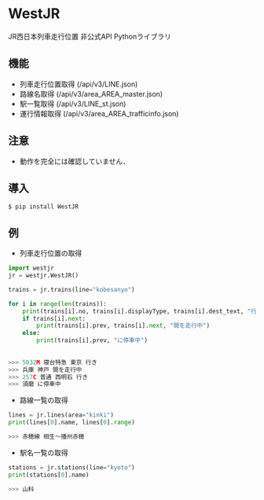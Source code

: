 # WestJR
JR西日本列車走行位置 非公式API Pythonライブラリ

## 機能
* 列車走行位置取得 (/api/v3/LINE.json)
* 路線名取得 (/api/v3/area_AREA_master.json)
* 駅一覧取得 (/api/v3/LINE_st.json)
* 運行情報取得 (/api/v3/area_AREA_trafficinfo.json)

## 注意
* 動作を完全には確認していません．

## 導入

```console
$ pip install WestJR
```

## 例

* 列車走行位置の取得

```Python
import westjr
jr = westjr.WestJR()

trains = jr.trains(line="kobesanyo")

for i in range(len(trains)):
    print(trains[i].no, trains[i].displayType, trains[i].dest_text, "行き")
    if trains[i].next:
        print(trains[i].prev, trains[i].next, "間を走行中")
    else:
        print(trains[i].prev, "に停車中")
        
        
>>> 5032M 寝台特急 東京 行き
>>> 兵庫 神戸 間を走行中
>>> 257C 普通 西明石 行き
>>> 須磨 に停車中
```



* 路線一覧の取得

```Python
lines = jr.lines(area="kinki")
print(lines[0].name, lines[0].range)

>>> 赤穂線 相生〜播州赤穂
```


* 駅名一覧の取得

```Python
stations = jr.stations(line="kyoto")
print(stations[0].name)

>>> 山科
```

